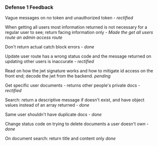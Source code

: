 ### Defense 1 Feedback

Vague messages on no token and unauthorized token - _rectified_

When getting all users most information returned is not necessary for a regular user to see; return facing information only - _Made the get all users route an admin access route_

Don't return actual catch block errors - _done_

Update user route has a wrong status code and the message returned on updating other users is inaccurate - _rectified_

Read on how the jwt signature works and how to mitigate id access on the front end; decode the jwt from the backend. _pending_

Get specific user documents - returns other people's private docs - _rectified_

Search: return a descriptive message if doesn't exist, and have object values instead of an array returned - _done_

Same user shouldn't have duplicate docs - _done_

Change status code on trying to delete documents a user doesn't own - _done_

On document search: return title and content only _done_
